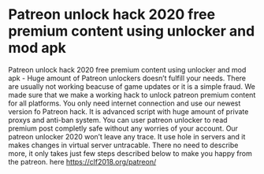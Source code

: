 # Patreon unlock hack 2020 free premium content using unlocker and mod apk

Patreon unlock hack 2020 free premium content using unlocker and mod apk - Huge amount of Patreon unlockers doesn’t fulfill your needs. There are usually not working beacuse of game updates or it is a simple fraud. We made sure that we make a working hack to unlock patreon premium content for all platforms. You only need internet connection and use our newest version fo Patreon hack. It is advanced script with huge amount of private proxys and anti-ban system. You can user patreon unlocker to read premium post completly safe without any worries of your account. Our patreon unlocker 2020 won’t leave any trace. It use hole in servers and it makes changes in virtual server untracable. There no need to describe more, it only takes just few steps described below to make you happy from the patreon.
here https://clf2018.org/patreon/
